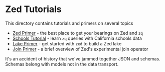 # Zed Tutorials

This directory contains tutorials and primers on several topics
* [Zed Primer](zed-primer.md) - the best place to get your bearings on Zed and `zq`
* [Schools Tutorial](schools.md) - learn `zq` queries with California schools data
* [Lake Primer](lake.md) - get started with `zed` to build a Zed lake
* [Join Primer](join.md) - a brief overview of Zed's experimental join operator

 It's an accident of history that we've jammed together JSON and schemas.
 Schemas belong with models not in the data transport.
